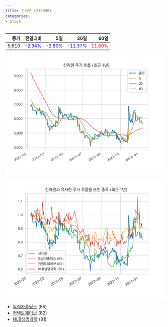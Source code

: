 ```yaml
---
title: 신라젠 (215600)
categories:
- Stock
---
```


|종가|전일대비|5일|20일|60일|
|---:|-------:|--:|---:|---:|
|5,610|<span style="color: blue">-2.94%</span>|<span style="color: blue">-2.60%</span>|<span style="color: blue">-11.37%</span>|<span style="color: red">11.09%</span>|


<!-- more -->

![215600](/assets/images/stock/215600.png)

![215600](/assets/images/stock/215600_sim.png)

- [녹십자홀딩스](/005250/) (85)
- [커넥트웨이브](/119860/) (82)
- [HLB생명과학](//067630/) (81)